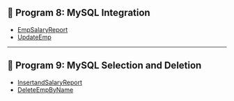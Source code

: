 ## 📌 Program 8: MySQL Integration


- [EmpSalaryReport](https://github.com/mallika5316/java_Assignment_Program/blob/main/images/EmpSalaryReport.png)
- [UpdateEmp](https://github.com/mallika5316/java_Assignment_Program/blob/main/images/UpdateEmp.png)

---

## 📌 Program 9: MySQL Selection and Deletion

- [InsertandSalaryReport](https://github.com/mallika5316/java_Assignment_Program/blob/main/images/insertEmpsalaryReport.png)
- [DeleteEmpByName](https://github.com/mallika5316/java_Assignment_Program/blob/main/images/DeleteEmpByName.png)